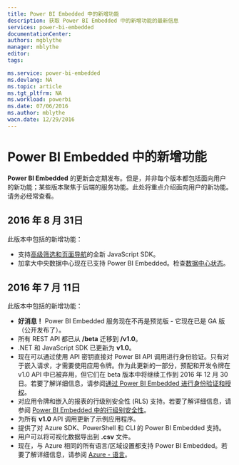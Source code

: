 ```yaml
---
title: Power BI Embedded 中的新增功能
description: 获取 Power BI Embedded 中的新增功能的最新信息
services: power-bi-embedded
documentationCenter: 
authors: mgblythe
manager: mblythe
editor: 
tags: 

ms.service: power-bi-embedded
ms.devlang: NA
ms.topic: article
ms.tgt_pltfrm: NA
ms.workload: powerbi
ms.date: 07/06/2016
ms.author: mblythe
wacn.date: 12/29/2016
---
```


# Power BI Embedded 中的新增功能

**Power BI Embedded** 的更新会定期发布。但是，并非每个版本都包括面向用户的新功能；某些版本聚焦于后端的服务功能。此处将重点介绍面向用户的新功能。请务必经常查看。

## 2016 年 8 月 31日

此版本中包括的新增功能：

- 支持[高级筛选和页面导航](./power-bi-embedded-interact-with-reports.md)的全新 JavaScript SDK。
- 加拿大中央数据中心现在已支持 Power BI Embedded。检查[数据中心状态](https://azure.microsoft.com/status/)。

## 2016 年 7 月 11日

此版本中包括的新增功能：

-    **好消息！** Power BI Embedded 服务现在不再是预览版 - 它现在已是 GA 版（公开发布了）。
-    所有 REST API 都已从 **/beta** 迁移到 **/v1.0**。
-    .NET 和 JavaScript SDK 已更新为 **v1.0**。
-    现在可以通过使用 API 密钥直接对 Power BI API 调用进行身份验证。只有对于嵌入请求，才需要使用应用令牌。作为此更新的一部分，预配和开发令牌在 v1.0 API 中已被弃用，但它们在 beta 版本中将继续工作到 2016 年 12 月 30 日。若要了解详细信息，请参阅[通过 Power BI Embedded 进行身份验证和授权](./power-bi-embedded-app-token-flow.md)。
-    对应用令牌和嵌入的报表的行级别安全性 (RLS) 支持。若要了解详细信息，请参阅 [Power BI Embedded 中的行级别安全性](./power-bi-embedded-rls.md)。
-    为所有 **v1.0** API 调用更新了示例应用程序。
-    提供了对 Azure SDK、PowerShell 和 CLI 的 Power BI Embedded 支持。
-    用户可以将可视化数据导出到 **.csv** 文件。
-    现在，与 Azure 相同的所有语言/区域设置都支持 Power BI Embedded。若要了解详细信息，请参阅 [Azure - 语言](http://social.technet.microsoft.com/wiki/contents/articles/4234.windows-azure-extent-of-localization.aspx)。

<!---HONumber=Mooncake_1010_2016-->